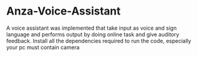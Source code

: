 # Anza-Voice-Assistant
A voice assistant was implemented that take input as  voice and sign language and performs output by doing  online task and give auditory feedback.
Install all the dependencies required to run the code, especially your pc must contain camera 
